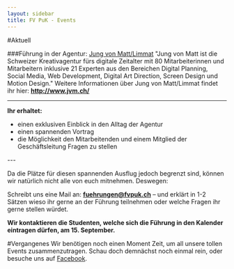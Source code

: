 ```yaml
---
layout: sidebar
title: FV PuK - Events
---
```


#Aktuell

###Führung in der Agentur: <a href="http://jvm.ch/">Jung von Matt/Limmat</a>
"Jung von Matt ist die Schweizer Kreativagentur fürs digitale Zeitalter mit 80 Mitarbeiterinnen und Mitarbeitern inklusive 21 Experten aus den Bereichen Digital Planning, Social Media, Web Development, Digital Art Direction, Screen Design und Motion Design."
Weitere Informationen über Jung von Matt/Limmat findet ihr hier: **http://www.jvm.ch/**

---

**Ihr erhaltet:**
<ul>
<li>einen exklusiven Einblick in den Alltag der Agentur</li>
<li>einen spannenden Vortrag</li>
<li>die Möglichkeit den Mitarbeitenden und einem Mitglied der Geschäftsleitung Fragen zu stellen</li>
</ul>
---

Da die Plätze für diesen spannenden Ausflug jedoch begrenzt sind, können wir natürlich nicht alle von euch mitnehmen. Deswegen:

Schreibt uns eine Mail an: **fuehrungen@fvpuk.ch** – und erklärt in 1-2 Sätzen wieso ihr gerne an der Führung teilnehmen oder welche Fragen ihr gerne stellen würdet.


**Wir kontaktieren die Studenten, welche sich die Führung in den Kalender eintragen dürfen, am 15. September.**



#Vergangenes
Wir benötigen noch einen Moment Zeit, um all unsere tollen Events zusammenzutragen.
Schau doch demnächst noch einmal rein, oder besuche uns auf <a href="https://www.facebook.com/pages/Publizistik-UZH/193718193222" target="_blank">Facebook</a>.
